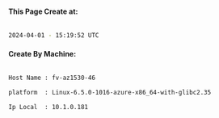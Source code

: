 
   
#### This Page Create at:

```bash

2024-04-01 - 15:19:52 UTC

```

#### Create By Machine:

```bash

Host Name : fv-az1530-46

platform  : Linux-6.5.0-1016-azure-x86_64-with-glibc2.35

Ip Local  : 10.1.0.181

```

